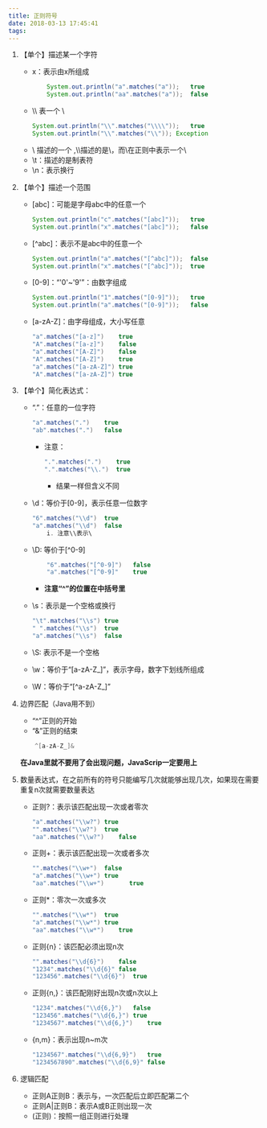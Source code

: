 ```yaml
---
title: 正则符号
date: 2018-03-13 17:45:41
tags:
---
```


1.  【单个】描述某一个字符
    -  x：表示由x所组成
        ```java
		    System.out.println("a".matches("a"));	true
	    	System.out.println("aa".matches("a"));	false
        ```		
    - \\\ 表一个 \
        ```java
		System.out.println("\\".matches("\\\\"));	true
        System.out.println("\\".matches("\\"));	Exception
        ```
    * \\ 描述的一个 \,\\\\描述的是\\，而\\在正则中表示一个\ 
    - \t：描述的是制表符
    - \n：表示换行

2. 【单个】描述一个范围
    - [abc]：可能是字母abc中的任意一个
        ```java
		System.out.println("c".matches("[abc]"));	true
        System.out.println("x".matches("[abc]"));	false
        ```
    - [^abc]：表示不是abc中的任意一个
        ```java
		System.out.println("a".matches("[^abc]"));	false
        System.out.println("x".matches("[^abc]"));	true
        ``` 
    - [0-9]：“'0'~'9'”：由数字组成

        ```java
		System.out.println("1".matches("[0-9]"));	true
        System.out.println("a".matches("[0-9]"));	false
        ```
    - [a-zA-Z]：由字母组成，大小写任意
        ```java
		"a".matches("[a-z]")	true
		"A".matches("[a-z]")	false
		"a".matches("[A-Z]")	false
		"A".matches("[A-Z]")	true
		"a".matches("[a-zA-Z]")	true
        "A".matches("[a-zA-Z]")	true
        ```
3.  【单个】简化表达式：
    - “.”：任意的一位字符
        ```java
		"a".matches(".")	true
        "ab".matches(".")	false
        ```
        - 注意：
            ```java
			".".matches(".")	true
            ".".matches("\\.")	true
            ```
            - 结果一样但含义不同
    - \d：等价于[0-9]，表示任意一位数字
        ```java
		"6".matches("\\d")	true
		"a".matches("\\d")	false
			i. 注意\\表示\
        ``` 
    - \D: 等价于[^0-9]
        ```java
			"6".matches("[^0-9]")	false
            "a".matches("[^0-9]"	true
        ```
        -    __注意“^”的位置在中括号里__

    -  \s：表示是一个空格或换行
        ```java
		"\t".matches("\\s")	true
		" ".matches("\\s")	true
        "a".matches("\\s")	false
        ```
    - \S:   表示不是一个空格
    - \w：等价于“[a-zA-Z_]”，表示字母，数字下划线所组成
    - \W：等价于“[^a-zA-Z_]”
4. 边界匹配（Java用不到）
    - “^”正则的开始
    - “&”正则的结束
    ```java
        ^[a-zA-Z_]&
    ```
    __在Java里就不要用了会出现问题，JavaScrip一定要用上__

5. 数量表达式，在之前所有的符号只能编写几次就能够出现几次，如果现在需要重复n次就需要数量表达
    - 正则?：表示该匹配出现一次或者零次
        ```java
		"a".matches("\\w?")	true
		"".matches("\\w?")	true
        "aa".matches("\\w?")	false
        ```
    - 正则+：表示该匹配出现一次或者多次
        ```java
		"".matches("\\w+")	false
		"a".matches("\\w+")	true
        "aa".matches("\\w+")	   true
        ```
    - 正则*：零次一次或多次
        ```java
		"".matches("\\w*")	true
		"a".matches("\\w*")	true
        "aa".matches("\\w*")	true
        ```
    - 正则{n}：该匹配必须出现n次
        ```java
		"".matches("\\d{6}")	false
		"1234".matches("\\d{6}"	false
        "123456".matches("\\d{6}")	true
        ```
    - 正则{n,}：该匹配刚好出现n次或n次以上
        ```java
		"1234".matches("\\d{6,}")	false
		"123456".matches("\\d{6,}")	true
        "1234567".matches("\\d{6,}")	true
        ```
    - {n,m}：表示出现n~m次
        ```java
		"1234567".matches("\\d{6,9}")	true
        "1234567890".matches("\\d{6,9}"	false
        ```
 6. 逻辑匹配
    - 正则A正则B：表示与，一次匹配后立即匹配第二个
	- 正则A|正则B：表示A或B正则出现一次
	- (正则)：按照一组正则进行处理
